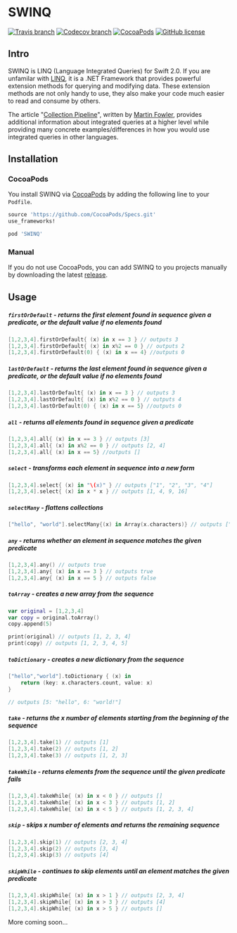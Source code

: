 # SWINQ
[![Travis branch](https://img.shields.io/travis/jlai403/SWINQ/master.svg?style=flat-square)](https://travis-ci.org/jlai403/SWINQ)
[![Codecov branch](https://img.shields.io/codecov/c/github/jlai403/SWINQ/master.svg?style=flat-square)](https://codecov.io/github/jlai403/SWINQ?branch=master)
[![CocoaPods](https://img.shields.io/cocoapods/v/SWINQ.svg?style=flat-square)](https://cocoapods.org/pods/SWINQ)
[![GitHub license](https://img.shields.io/github/license/jlai403/SWINQ.svg?style=flat-square)](https://github.com/jlai403/SWINQ/blob/master/LICENSE)

## Intro

SWINQ is LINQ (Language Integrated Queries) for Swift 2.0. If you are unfamilar with [LINQ](https://msdn.microsoft.com/en-us/library/bb397926.aspx), it is a .NET Framework that provides powerful extension methods for querying and modifying data. These extension methods are not only handy to use, they also make your code much easier to read and consume by others.

The article "[Collection Pipeline](http://martinfowler.com/articles/collection-pipeline/)", written by [Martin Fowler](http://martinfowler.com), provides additional information about integrated queries at a higher level while providing many concrete examples/differences in how you would use integrated queries in other languages.


## Installation

### CocoaPods
You install SWINQ via [CocoaPods](https://cocoapods.org/) by adding the following line to your `Podfile`.

```ruby
source 'https://github.com/CocoaPods/Specs.git'
use_frameworks!

pod 'SWINQ'
```

### Manual
If you do not use CocoaPods, you can add SWINQ to you projects manually by downloading the latest [release](https://github.com/jlai403/SWINQ/releases).

## Usage

##### `firstOrDefault` - returns the first element found in sequence given a predicate, or the default value if no elements found

```swift
[1,2,3,4].firstOrDefault{ (x) in x == 3 } // outputs 3
[1,2,3,4].firstOrDefault{ (x) in x%2 == 0 } // outputs 2
[1,2,3,4].firstOrDefault(0) { (x) in x == 4} //outputs 0
```

##### `lastOrDefault` - returns the last element found in sequence given a predicate, or the default value if no elements found

```swift
[1,2,3,4].lastOrDefault{ (x) in x == 3 } // outputs 3
[1,2,3,4].lastOrDefault{ (x) in x%2 == 0 } // outputs 4
[1,2,3,4].lastOrDefault(0) { (x) in x == 5} //outputs 0
```

##### `all` - returns all elements found in sequence given a predicate

```swift
[1,2,3,4].all{ (x) in x == 3 } // outputs [3]
[1,2,3,4].all{ (x) in x%2 == 0 } // outputs [2, 4]
[1,2,3,4].all{ (x) in x == 5} //outputs []
```

##### `select` - transforms each element in sequence into a new form

```swift
[1,2,3,4].select{ (x) in "\(x)" } // outputs ["1", "2", "3", "4"]
[1,2,3,4].select{ (x) in x * x } // outputs [1, 4, 9, 16]

```

##### `selectMany` - flattens collections

```swift
["hello", "world"].selectMany{(x) in Array(x.characters)} // outputs ["h","e","l","o","w","o","r","l","d"]

```

##### `any` - returns whether an element in sequence matches the given predicate

```swift
[1,2,3,4].any() // outputs true
[1,2,3,4].any{ (x) in x == 3 } // outputs true
[1,2,3,4].any{ (x) in x == 5 } // outputs false

```

##### `toArray` - creates a new array from the sequence

```swift
var original = [1,2,3,4]
var copy = original.toArray()
copy.append(5)

print(original) // outputs [1, 2, 3, 4]
print(copy) // outputs [1, 2, 3, 4, 5]

```

##### `toDictionary` - creates a new dictionary from the sequence

```swift
["hello","world"].toDictionary { (x) in
    return (key: x.characters.count, value: x)
}

// outputs [5: "hello", 6: "world!"]

```

##### `take` - returns the *x* number of elements starting from the beginning of the sequence

```swift
[1,2,3,4].take(1) // outputs [1]
[1,2,3,4].take(2) // outputs [1, 2]
[1,2,3,4].take(3) // outputs [1, 2, 3]

```

##### `takeWhile` - returns elements from the sequence until the given predicate fails

```swift
[1,2,3,4].takeWhile{ (x) in x < 0 } // outputs []
[1,2,3,4].takeWhile{ (x) in x < 3 } // outputs [1, 2]
[1,2,3,4].takeWhile{ (x) in x < 5 } // outputs [1, 2, 3, 4]

```

##### `skip` - skips *x* number of elements and returns the remaining sequence

```swift
[1,2,3,4].skip(1) // outputs [2, 3, 4]
[1,2,3,4].skip(2) // outputs [3, 4]
[1,2,3,4].skip(3) // outputs [4]

```

##### `skipWhile` - continues to skip elements until an element matches the given predicate

```swift
[1,2,3,4].skipWhile{ (x) in x > 1 } // outputs [2, 3, 4]
[1,2,3,4].skipWhile{ (x) in x > 3 } // outputs [4]
[1,2,3,4].skipWhile{ (x) in x > 5 } // outputs []

```

More coming soon...
